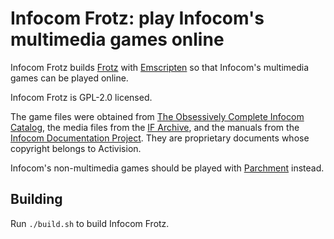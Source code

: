 Infocom Frotz: play Infocom's multimedia games online
=====================================================

Infocom Frotz builds [Frotz](https://gitlab.com/DavidGriffith/frotz) with [Emscripten](https://emscripten.org/) so that Infocom's multimedia games can be played online.

Infocom Frotz is GPL-2.0 licensed.

The game files were obtained from [The Obsessively Complete Infocom Catalog](https://eblong.com/infocom/), the media files from the [IF Archive](https://ifarchive.org/indexes/if-archive/infocom/media/blorb/), and the manuals from the [Infocom Documentation Project](https://infodoc.plover.net/manuals/index.html). They are proprietary documents whose copyright belongs to Activision.

Infocom's non-multimedia games should be played with [Parchment](https://iplayif.com/) instead.

Building
--------

Run `./build.sh` to build Infocom Frotz.